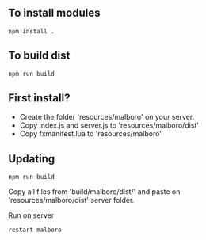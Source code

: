 ## To install modules

```
npm install .
```

## To build dist
```
npm run build
```

## First install?

* Create the folder 'resources/malboro' on your server.
* Copy index.js and server.js to 'resources/malboro/dist'
* Copy fxmanifest.lua to 'resources/malboro'

## Updating

```
npm run build
```

Copy all files from 'build/malboro/dist/' and paste on 'resources/malboro/dist' server folder.

Run on server
```
restart malboro
```
